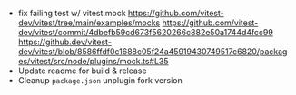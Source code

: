 <!-- -Support RR 5 -->
<!-- - Support RR 6 -->

- fix failing test w/ vitest.mock 
    https://github.com/vitest-dev/vitest/tree/main/examples/mocks
    https://github.com/vitest-dev/vitest/commit/4dbefb59cd673f5620266c882e50a1744d4fcc99
    https://github.dev/vitest-dev/vitest/blob/8586ffdf0c1688c05f24a45919430749517c6820/packages/vitest/src/node/plugins/mock.ts#L35
- Update readme for build & release
- Cleanup `package.json` unplugin fork version 
